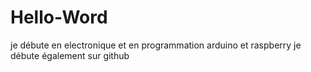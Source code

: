 # Hello-Word
je débute en electronique  et en programmation arduino et raspberry 
je débute également sur github

